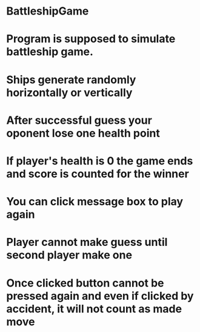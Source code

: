# BattleshipGame
# Program is supposed to simulate battleship game.
# Ships generate randomly horizontally or vertically
# After successful guess your oponent lose one health point
# If player's health is 0 the game ends and score is counted for the winner
# You can click message box to play again
# Player cannot make guess until second player make one
# Once clicked button cannot be pressed again and even if clicked by accident, it will not count as made move
